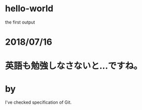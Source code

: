 # hello-world
the first output

# 2018/07/16 
# 英語も勉強しなさないと...ですね。 
# by 
I've checked specification of Git.
